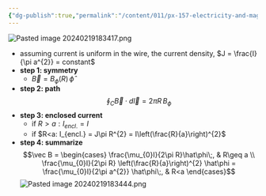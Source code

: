 ```yaml
---
{"dg-publish":true,"permalink":"/content/011/px-157-electricity-and-magnetism/px-157-c-magnetic-fields/px-157-c4c-magnetic-field-on-a-long-cylindrical-conductor/","noteIcon":"1","created":"2024-10-01T18:27:10.202+01:00","updated":"2024-11-26T20:09:53.574+00:00"}
---
```


![Pasted image 20240219183417.png](/img/user/pics/Pasted%20image%2020240219183417.png)
- assuming current is uniform in the wire, the current density, $J = \frac{I}{\pi a^{2}} = constant$
- **step 1: symmetry**
	- $\vec B = B_{\phi}(R)\,\hat\phi$
- **step 2: path**
$$
\oint_{C} \vec B\cdot d\vec l = 2\pi R\, B_{\phi}
$$
- **step 3: enclosed current**
	- if $R>a: I_{encl.}= I$
	- if $R<a: I_{encl.} = J\pi R^{2} = I\left(\frac{R}{a}\right)^{2}$
- **step 4: summarize**
	$$\vec B = \begin{cases}
\frac{\mu_{0}I}{2\pi R}\hat\phi\;, & R\geq a \\
\frac{\mu_{0}I}{2\pi R} \left(\frac{R}{a}\right)^{2} \hat\phi = \frac{\mu_{0}I}{2\pi a^{2}} \hat\phi\;, & R<a 
\end{cases}$$
![Pasted image 20240219183444.png](/img/user/pics/Pasted%20image%2020240219183444.png)
